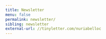 ```yaml
---
title: Newsletter
menu: false
permalink: newsletter/
sibling: newsletter
external-url: //tinyletter.com/nuriabelloc
---
```

